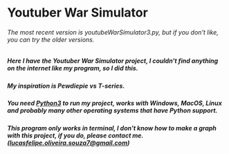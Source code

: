 # Youtuber War Simulator

###### The most recent version is youtubeWarSimulator3.py, but if you don't like, you can try the older versions.
##### Here I have the Youtuber War Simulator project, I couldn't find anything on the internet like my program, so I did this.
##### My inspiration is Pewdiepie vs T-series.
##### You need [Python3](https://python.org/) to run my project, works with Windows, MacOS, Linux and probably many other operating systems that have Python support.
##### This program only works in terminal, I don't know how to make a graph with this project, if you do, please contact me. (lucasfelipe.oliveira.souza7@gmail.com)
